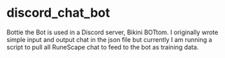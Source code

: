 # discord_chat_bot

Bottie the Bot is used in a Discord server, Bikini BOTtom. I originally wrote simple input and output chat in the json file but currently I am running a script to pull all RuneScape chat to feed to the bot as training data.
